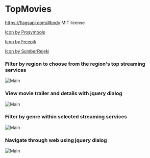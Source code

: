 # TopMovies

https://flagsapi.com/#body
MIT license

<a href="https://www.freepik.com/icon/video-player_777242#fromView=search&term=movie&page=1&position=8">Icon by Prosymbols</a>

<a href="https://www.freepik.com/icon/mystery_6836858#fromView=search&term=empty&page=1&position=14">Icon by Freepik</a>

<a href="https://www.freepik.com/icon/clapperboard_4240234#fromView=resource_detail&position=20">Icon by SumberRejeki</a>

### Filter by region to choose from the region's top streaming services
![Main](/gifs/region.gif)

### View movie trailer and details with jquery dialog
![Main](/gifs/dialog.gif)

### Filter by genre within selected streaming services 
![Main](/gifs/subscription.gif)

### Navigate through web using jquery dialog
![Main](/gifs/tutorial.gif)
